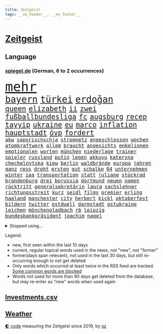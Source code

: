 ```yaml
---
title: Zeitgeist
tags: __no_header__, __no_footer__
---
```


# [Zeitgeist](https://oliz.io/zeitgeist/)

## Language

<h3><a href="https://www.spiegel.de" target="_blank">spiegel.de</a> (German, 6 to 2 occurrences)</h3>
<p style="font-family:monospace">
<span style="font-size:32pt"><a href="news_links.html#mehr" class="current">mehr</a></span>
<br>
<span style="font-size:22pt"><a href="news_links.html#bayern" class="current">bayern</a></span>
<span style="font-size:22pt"><a href="news_links.html#türkei" class="current">türkei</a></span>
<span style="font-size:22pt"><a href="news_links.html#erdoğan" class="current">erdoğan</a></span>
<br>
<span style="font-size:17pt"><a href="news_links.html#queen" class="current">queen</a></span>
<span style="font-size:17pt"><a href="news_links.html#elizabeth" class="current">elizabeth</a></span>
<span style="font-size:17pt"><a href="news_links.html#ii" class="current">ii</a></span>
<span style="font-size:17pt"><a href="news_links.html#zwei" class="current">zwei</a></span>
<span style="font-size:17pt"><a href="news_links.html#fußballbundesliga" class="current">fußballbundesliga</a></span>
<span style="font-size:17pt"><a href="news_links.html#fc" class="current">fc</a></span>
<span style="font-size:17pt"><a href="news_links.html#augsburg" class="current">augsburg</a></span>
<span style="font-size:17pt"><a href="news_links.html#recep" class="current">recep</a></span>
<span style="font-size:17pt"><a href="news_links.html#tayyip" class="current">tayyip</a></span>
<span style="font-size:17pt"><a href="news_links.html#ukraine" class="current">ukraine</a></span>
<span style="font-size:17pt"><a href="news_links.html#eu" class="current">eu</a></span>
<span style="font-size:17pt"><a href="news_links.html#marco" class="current">marco</a></span>
<span style="font-size:17pt"><a href="news_links.html#inflation" class="current">inflation</a></span>
<span style="font-size:17pt"><a href="news_links.html#hauptstadt" class="current">hauptstadt</a></span>
<span style="font-size:17pt"><a href="news_links.html#övp" class="current">övp</a></span>
<span style="font-size:17pt"><a href="news_links.html#fordert" class="current">fordert</a></span>
<br>
<span style="font-size:12pt"><a href="news_links.html#akw" class="current">akw</a></span>
<span style="font-size:12pt"><a href="news_links.html#saporischschja" class="current">saporischschja</a></span>
<span style="font-size:12pt"><a href="news_links.html#stromnetz" class="current">stromnetz</a></span>
<span style="font-size:12pt"><a href="news_links.html#angeschlossen" class="current">angeschlossen</a></span>
<span style="font-size:12pt"><a href="news_links.html#wochen" class="current">wochen</a></span>
<span style="font-size:12pt"><a href="news_links.html#atomkraftwerk" class="current">atomkraftwerk</a></span>
<span style="font-size:12pt"><a href="news_links.html#allem" class="current">allem</a></span>
<span style="font-size:12pt"><a href="news_links.html#braucht" class="current">braucht</a></span>
<span style="font-size:12pt"><a href="news_links.html#angesichts" class="current">angesichts</a></span>
<span style="font-size:12pt"><a href="news_links.html#enkelinnen" class="new">enkelinnen</a></span>
<span style="font-size:12pt"><a href="news_links.html#emotionalen" class="current">emotionalen</a></span>
<span style="font-size:12pt"><a href="news_links.html#worten" class="current">worten</a></span>
<span style="font-size:12pt"><a href="news_links.html#münchen" class="current">münchen</a></span>
<span style="font-size:12pt"><a href="news_links.html#niederlage" class="current">niederlage</a></span>
<span style="font-size:12pt"><a href="news_links.html#trainer" class="current">trainer</a></span>
<span style="font-size:12pt"><a href="news_links.html#spieler" class="current">spieler</a></span>
<span style="font-size:12pt"><a href="news_links.html#russland" class="current">russland</a></span>
<span style="font-size:12pt"><a href="news_links.html#putin" class="current">putin</a></span>
<span style="font-size:12pt"><a href="news_links.html#legen" class="current">legen</a></span>
<span style="font-size:12pt"><a href="news_links.html#akkuyu" class="new">akkuyu</a></span>
<span style="font-size:12pt"><a href="news_links.html#kateryna" class="new">kateryna</a></span>
<span style="font-size:12pt"><a href="news_links.html#chechelnytska" class="new">chechelnytska</a></span>
<span style="font-size:12pt"><a href="news_links.html#kiew" class="current">kiew</a></span>
<span style="font-size:12pt"><a href="news_links.html#berlin" class="current">berlin</a></span>
<span style="font-size:12pt"><a href="news_links.html#waldbrände" class="current">waldbrände</a></span>
<span style="font-size:12pt"><a href="news_links.html#europa" class="current">europa</a></span>
<span style="font-size:12pt"><a href="news_links.html#jahren" class="current">jahren</a></span>
<span style="font-size:12pt"><a href="news_links.html#ganz" class="current">ganz</a></span>
<span style="font-size:12pt"><a href="news_links.html#reus" class="new">reus</a></span>
<span style="font-size:12pt"><a href="news_links.html#droht" class="current">droht</a></span>
<span style="font-size:12pt"><a href="news_links.html#ersten" class="current">ersten</a></span>
<span style="font-size:12pt"><a href="news_links.html#gut" class="current">gut</a></span>
<span style="font-size:12pt"><a href="news_links.html#schalke" class="current">schalke</a></span>
<span style="font-size:12pt"><a href="news_links.html#04" class="current">04</a></span>
<span style="font-size:12pt"><a href="news_links.html#unternehmen" class="current">unternehmen</a></span>
<span style="font-size:12pt"><a href="news_links.html#winter" class="current">winter</a></span>
<span style="font-size:12pt"><a href="news_links.html#iaa" class="new">iaa</a></span>
<span style="font-size:12pt"><a href="news_links.html#transportation" class="new">transportation</a></span>
<span style="font-size:12pt"><a href="news_links.html#statt" class="current">statt</a></span>
<span style="font-size:12pt"><a href="news_links.html#juliane" class="new">juliane</a></span>
<span style="font-size:12pt"><a href="news_links.html#stückrad" class="new">stückrad</a></span>
<span style="font-size:12pt"><a href="news_links.html#brandenburg" class="current">brandenburg</a></span>
<span style="font-size:12pt"><a href="news_links.html#drei" class="current">drei</a></span>
<span style="font-size:12pt"><a href="news_links.html#borussia" class="current">borussia</a></span>
<span style="font-size:12pt"><a href="news_links.html#dortmund" class="current">dortmund</a></span>
<span style="font-size:12pt"><a href="news_links.html#neuen" class="current">neuen</a></span>
<span style="font-size:12pt"><a href="news_links.html#namen" class="current">namen</a></span>
<span style="font-size:12pt"><a href="news_links.html#rücktritt" class="current">rücktritt</a></span>
<span style="font-size:12pt"><a href="news_links.html#generalsekretärin" class="new">generalsekretärin</a></span>
<span style="font-size:12pt"><a href="news_links.html#laura" class="current">laura</a></span>
<span style="font-size:12pt"><a href="news_links.html#sachslehner" class="new">sachslehner</a></span>
<span style="font-size:12pt"><a href="news_links.html#richtungsstreit" class="new">richtungsstreit</a></span>
<span style="font-size:12pt"><a href="news_links.html#kurz" class="current">kurz</a></span>
<span style="font-size:12pt"><a href="news_links.html#seidl" class="current">seidl</a></span>
<span style="font-size:12pt"><a href="news_links.html#films" class="current">films</a></span>
<span style="font-size:12pt"><a href="news_links.html#premier" class="current">premier</a></span>
<span style="font-size:12pt"><a href="news_links.html#erling" class="current">erling</a></span>
<span style="font-size:12pt"><a href="news_links.html#haaland" class="current">haaland</a></span>
<span style="font-size:12pt"><a href="news_links.html#manchester" class="current">manchester</a></span>
<span style="font-size:12pt"><a href="news_links.html#city" class="current">city</a></span>
<span style="font-size:12pt"><a href="news_links.html#herbert" class="current">herbert</a></span>
<span style="font-size:12pt"><a href="news_links.html#kickl" class="current">kickl</a></span>
<span style="font-size:12pt"><a href="news_links.html#oktoberfest" class="current">oktoberfest</a></span>
<span style="font-size:12pt"><a href="news_links.html#bildern" class="current">bildern</a></span>
<span style="font-size:12pt"><a href="news_links.html#twitter" class="current">twitter</a></span>
<span style="font-size:12pt"><a href="news_links.html#ostduell" class="new">ostduell</a></span>
<span style="font-size:12pt"><a href="news_links.html#darmstadt" class="current">darmstadt</a></span>
<span style="font-size:12pt"><a href="news_links.html#ostukraine" class="current">ostukraine</a></span>
<span style="font-size:12pt"><a href="news_links.html#leichen" class="current">leichen</a></span>
<span style="font-size:12pt"><a href="news_links.html#mönchengladbach" class="current">mönchengladbach</a></span>
<span style="font-size:12pt"><a href="news_links.html#rb" class="current">rb</a></span>
<span style="font-size:12pt"><a href="news_links.html#leipzig" class="current">leipzig</a></span>
<span style="font-size:12pt"><a href="news_links.html#bundesbankpräsident" class="current">bundesbankpräsident</a></span>
<span style="font-size:12pt"><a href="news_links.html#joachim" class="current">joachim</a></span>
<span style="font-size:12pt"><a href="news_links.html#nagel" class="current">nagel</a></span>
</p>
<details>
<summary>Stopped using...</summary>
<p class="former" style="font-size:12pt">
aktien(695) appelliert(695) aufgefordert(695) erfahrung(695) kassiert(695) wichtigste(695) witz(695) bedeuten(694) befinden(694) dauer(694) einzelne(694) inter(694) scheinen(694) verlief(694) verluste(694) 37(693) demonstranten(693) kennt(693) senat(693) sitzt(693) wege(693) aufmerksamkeit(692) beispiel(692) entlassung(692) juventus(692) liege(692) schöner(692) verboten(692) öffentlichen(692) reisende(691) schatten(691) weitgehend(691) öfter(691) coronalockdown(690) diskutieren(690) köchin(690) leichter(690) sprengstoff(690) vergangene(690) verschieben(690) volkswagen(690) vorfall(690) behandlung(689) coronaimpfstoffe(689) eis(689) flick(689) hansi(689) heftig(689) kanzlerin(689) marcel(689) schafft(689) versagt(689) bereich(688) bundestagswahl(688) denkt(688) deutlichen(688) gesamte(688) militärs(688) städten(688) 2024(687) bundesland(687) hans(687) infektionen(687) jagd(687) künftigen(687) null(687) tötet(687) usamerikaner(687) ausgeschlossen(686) einziehen(686) gekostet(686) herzogin(686) jung(686) nationalmannschaft(686) organisationen(686) phase(686) reiche(686) schnee(686) solle(686) zeugen(686) abwehr(685) erfolgreiche(685) gehe(685) möglichst(685) rechtsextremisten(685) streng(685) abstand(684) bedrohung(684) beweisen(684) konzentrieren(684) pocht(684) seltenen(684) spekuliert(684) amnesty(683) konzept(683) lastwagen(683) tweet(683) warnte(683) souverän(682) stellten(682) verbindet(682) verena(682) voraus(682) auskunft(681) belarussische(681) bezahlt(681) big(681) coronaerkrankung(681) kollaps(681) meint(681) reißt(681) restaurant(681) super(681) träumen(681) zoll(681) aufstieg(680) geburt(680) körperverletzung(680) satz(680) aufgehoben(679) bewährungsstrafe(679) kultur(679) sports(679) bundesstaat(678) einreise(678) indes(678) jemen(678) beinahe(677) brutal(677) frische(677) spektakulären(677) töten(677) bande(676) belegen(676) erschweren(676) frust(676) jerusalem(676) mehrfach(676) übernahme(676) angerichtet(675) schwierige(675) luca(674) nah(674) 600(673) impfkampagne(673) staffel(673) studien(673) aufhalten(672) spanische(672) autoindustrie(671) unterschied(671) hielten(670) vw(670) übernommen(670) geimpft(669) steffen(669) enden(668) vorgegangen(668) umgeht(667) hunger(666) regelung(666) architekt(665) müsste(664) verhandeln(664) vorbereitung(664) erwachsene(663) griechischen(663) 2012(660) bester(660) chats(660) kassieren(659) sprachen(659) konferenz(658) sinkende(657) ältere(657) app(656) kandidatur(656) vermisste(655) abstieg(654) kongress(652) schritten(652) herausforderung(650) schützt(648) koalitionspartner(647) präsidentschaft(647) sarah(647) ursprünglich(642) härtere(639) weltmeisterschaft(639) plattform(637) johannes(636) tolle(631) tragischen(631) rolf(626) rückte(623) 15jährige(613) rüstet(612) katzen(607) auslieferung(606) uskapitol(601) polizeiruf(597) lieferketten(591) cent(588) langjährige(586) konfrontation(578) anna(576) wucht(572) expräsidenten(570) gezielt(570) unwahrscheinlich(570) lehrerin(568) singen(568) behindern(566) ausstellung(565) estland(565) kannte(557) skandale(555) autobahnen(552) militärjunta(552) demnächst(548) 15jähriger(519) lahm(517) vehement(502) airline(495) interessen(495) willkommen(490) banken(487) schwerste(468) dorthin(456) jamie(456) zusammenarbeiten(449) flohen(446) treibstoff(444) bürgern(437) geflüchtet(436) stehe(436) seither(432) aussterben(429) entsorgt(428) bauern(427) terroranschlag(426) tornado(418) irre(417) verwandten(417) verbunden(414) stockt(411) ralf(410) abgesehen(407) global(400) sorgten(400) höchstwert(390) zerstörten(387) nachträglich(386) akzeptiert(383) sprint(380) binden(378) niklas(378) entlastung(377) gesammelt(377) ali(376) drehte(370) 15jährigen(366) drauf(366) verstecken(366) düsseldorfer(365) betreffen(364) stehlen(364) liebsten(358) bombe(356) hawaii(353) emirat(350) protokoll(349) 73(348) atombombe(346) integration(345) werner(343) pazifik(341) stach(341) hoffmann(340) jüdischen(336) befragt(335) elfjährige(335) protestierten(335) harren(331) militärmanöver(331) ajax(330) südkoreas(329) 15000(328) bettina(325) hitzewellen(324) follower(323) ruhestand(323) erwärmung(318) strackzimmermann(317) argumenten(315) bernhard(314) lauter(314) gasversorgung(313) taiwans(311) größtem(310) messenger(308) registrierten(304) 260(303) komplizierter(302) aufpassen(301) hals(300) engere(299) finanzspritze(299) bremens(298) versuche(298) zeitplan(298) vorzugehen(295) ausgeben(294) luftwaffe(294) fotografin(291) generationen(291) falle(290) gegentore(290) vorgesehen(290) vorbereitungen(289) auschwitz(287) gemälde(285) zeichner(285) 77(284) airbus(283) kürzer(281) verkehrswende(281) unosicherheitsrat(280) globaler(279) referendum(279) zehnjähriger(278) taucht(276) zehnjährigen(276) gewaltsamen(275) coronakurs(274) kontrollierte(274) tories(273) beteiligte(272) salman(272) beschossen(263) beliebten(262) erwiesen(261) käme(260) oligarchen(259) staatsbürger(258) höhepunkt(257) verschiedenen(257) überlebten(257) altkanzler(255) cnn(254) gottesdienst(254) beten(252) marcus(251) erleidet(249) klettern(249) wiegen(247) downing(242) erledigen(238) nannten(238) untergang(234) elite(228) transfer(227) explosionen(226) kulturstaatsministerin(224) entspannen(223) entführung(217) handelte(217) wagt(217) zögerliche(217) flaggschiff(216) sand(214) glanz(213) 2014(211) erstem(211) verweisen(210) provozierte(209) fremd(208) handelskrieg(208) 61jährige(207) gläubige(207) österreicher(204) monster(203) verzehr(201) bejubelt(200) jill(200) anziehen(199) behauptete(198) flughäfen(198) norwegischer(197) abseits(195) funk(195) gaslobbyist(195) warme(195) kuh(192) kusel(192) runter(192) silber(192) vögel(192) vorkommen(191) polizistin(190) don(188) mohammed(188) dreijährige(185) hausdurchsuchung(185) anschlägen(183) tui(183) belohnt(182) indischen(182) 80jährige(181) mac(181) wirtschaftsweise(181) unmittelbar(179) erkrankten(178) 1100(177) betreiben(176) dächer(176) plätzen(176) sanktioniert(176) bulli(173) tankt(173) zügig(172) austausch(171) staatssender(171) putinregime(170) überarbeitet(170) ausweiten(169) mutige(169) 34(168) bobic(168) fredi(168) vertreten(168) tanken(167) zäsur(167) örtlichen(167) erdöl(166) schwindel(165) rettungshubschrauber(164) tvserie(163) flüchtlingspolitik(162) spritpreise(162) desaströs(160) achtzigern(159) tyson(159) hauses(158) dilemma(157) sowjetpanzer(156) jünger(155) messerattacke(155) raser(155) andrej(154) wäldern(152) zentralrat(152) kalifornischen(151) kehren(151) ansturm(150) hochrangige(150) beanspruchen(149) 55(147) abgabe(147) linkenpolitiker(147) verfolgung(147) gebirge(146) falke(145) unsicherheit(145) herrschte(144) meistens(144) vermeldet(144) durchsuchten(142) veränderung(142) zusätzlich(142) dmitrij(141) 24jähriger(140) bauernverband(140) bekunden(140) fußballweltmeisterschaft(140) lukas(139) schwerverletzte(139) waggon(137) beliebter(136) cafés(136) hängengeblieben(136) jamal(136) parks(136) al(135) altersgruppe(135) gearbeitet(134) ullrich(134) ernste(133) schönen(133) zugänglich(133) zweifelhaften(133) lauterbachs(132) reguläre(132) zugänge(132) wiegelt(131) banker(130) universums(130) daumen(129) einbrechen(129) stop(129) updates(129) better(127) call(127) weiblich(127) ecuador(126) einsetzt(126) verendet(126) visite(126) bauteile(125) rekordtempo(125) stall(125) vergewaltigungen(125) leichtathletik(124) lngterminals(124) moskwa(124) jesus(123) jersey(122) bayreuth(121) korrektur(121) billigen(120) filialen(120) kantersieg(120) nachvollziehbar(120) sechsstellige(120) sobald(120) generalstaatsanwaltschaft(119) 39jährige(118) schleppend(118) spargel(118) eint(117) gelockt(117) garmischpartenkirchen(116) kletterte(116) millionär(115) verdrängen(115) 2009(114) me(114) schonen(114) aufeinander(113) aufsteiger(113) errichten(113) muslimen(113) unterrichten(112) chancenlos(111) nachschub(111) stendal(111) dieselskandal(110) hektar(110) motorisierten(110) uli(110) airport(109) auftraggeber(109) böden(109) explodierenden(109) stoffen(109) di(108) el(108) fragwürdige(108) mangelhafte(108) absteiger(107) puppe(107) wittern(107) falscher(106) usamerikanischen(106) ac(105) emma(105) nutzerinnen(105) unbewohnbar(105) boote(104) bäcker(104) erleichtert(104) schwach(104) schwelt(104) westjordanland(104) dortige(103) gaza(103) gazastreifen(103) palästina(103) politisches(103) werkzeug(103) computer(102) fdppolitikerin(102) hoeneß(102) nützen(102) deckt(101) kaul(101) managerin(101) mehreinnahmen(101) ministerposten(100) weckruf(100) befürworter(99) kontinente(99) außergewöhnlichen(98) dürren(98) halbieren(98) ikonische(98) momentan(98) vorwahl(98) frodeno(97) pastor(97) spottet(97) diejenigen(96) 110(95) grünenpolitikerin(95) toll(95) wuppertal(95) zwist(95) brittney(94) gremiums(94) griner(94) kandidieren(94) konstruktiv(94) gegebenenfalls(93) pellmann(93) sören(93) ubahn(93) vereidigt(93) zugesetzt(93) line(92) steuerzahler(92) usbasketballerin(92) emmerich(91) kopfgeld(91) angehört(90) beliebtes(90) luxemburg(90) vorweisen(90) anhaltende(89) erschießen(89) haubenlerche(89) vizepräsidenten(89) waldgebiet(89) bedarf(88) coronaherbst(88) grünenspitzenkandidatin(88) ortskräfte(88) urlaubsziel(88) vernommen(88) zeitreise(88) überwältigen(88) bayerischer(87) günter(87) nervös(87) profitierten(87) stationierten(87) verschwörungsideologen(87) abschalten(86) ausgewechselt(86) einschätzen(86) flacher(86) getreides(86) radikalisierung(86) straßenbeleuchtung(86) waffengewalt(86) olivia(85) ryanair(85) defekten(84) groteske(84) gündoğan(84) hisbollah(84) i̇lkay(84) afghanische(83) edle(83) blitzeinschlag(82) disney+(82) enbw(82) gegnerin(82) handgreiflich(82) irgendwo(82) provozieren(82) usstars(82) führender(81) tauchte(81) verschüttet(81) reste(80) verschuldete(80) ausgesucht(79) eingeholt(79) gibt's(79) lack(79) chaotisch(78) coronaquarantäne(78) dosis(78) euer(78) frauenteam(78) machtkampf(78) massenpanik(78) mint(78) niedrige(78) prompt(78) putsch(78) ressorts(78) bachmannpreis(77) chat(77) excoach(77) geschäftsmodell(77) grelle(77) kommandeure(77) parteivorsitz(77) riefen(77) schwinden(77) ukrainerusslandkrieg(77) anspannung(76) austrocknen(76) beschlussvorlage(76) entfaltet(76) medikament(76) realisieren(76) rune(76) springreiten(76) strengeren(76) strippenzieher(76) teilzeit(76) whatsappnachrichten(76) bewundert(75) gamechanger(75) schrei(75) sonderrechte(75) emsieg(74) zehnjährige(74) 24jährigen(73) 34jährige(72) beinen(72) bewegungsfreiheit(72) brasilianischen(72) exguerillero(72) gustavo(72) kaufkraft(72) nszeit(72) petro(72) verirrter(72) bauernhof(71) fahrlässigen(71) flieger(71) geltenden(71) gleichgültigkeit(71) onlinedienste(71) anzuschließen(70) coronawarnapp(70) spiegelinterview(70) superheldin(70) ballett(69) entspricht(69) ermittlerinnen(69) neustart(69) rocky(69) setzten(69) verarbeitete(69) versionen(69) 52(68) abouchaker(68) arafat(68) ashraf(68) besonnenheit(68) ghani(68) ghanis(68) grün(68) kosovo(68) kostenlose(68) olympiasiegerin(68) outfit(68) rauskommt(68) staatskasse(68) übernahmen(68) brett(67) familienmitglieder(67) umworbenen(67) obendrein(66) panama(66) radfahren(66) vorstellung(66) wellbrock(66) angepasster(65) deutschlandachter(65) halter(65) hundes(65) römer(65) usmedien(65) wassersparen(65) wohnzimmer(65) amokfahrt(64) dfbnationalspieler(64) liebäugelte(64) mineralölwirtschaft(64) schiffen(64) zukunftspläne(64) hanna(63) hundeattacke(63) isabel(63) jugendstrafen(63) nachbarländer(63) panemfilm(63) schuldfähigkeit(63) schwimmwm(62) ursprung(62) verdeckte(62) +(61) antidiskriminierungsstelle(61) ataman(61) explosiven(61) ferda(61) gruner(61) pay(61) verzeichnet(61) aufgebot(60) grande(60) innensenatorin(60) kampfmittel(60) märtens(60) sparsame(60) temperatur(60) ausrichtung(59) boards(59) cyberangriffen(59) silbermedaille(59) cyberangriffe(58) führungsteam(58) gesichtern(58) glücklos(58) kapital(58) liana(58) ostpolitik(58) 81(57) baden(57) bordeaux(57) schlägerei(57) verbote(57) anhörungen(56) birgit(56) brunnen(56) equal(56) freigestellt(56) gasmangel(56) geschichtenewsletter(56) räume(56) stutzig(56) truman(56) usarmee(56) filip(55) klose(55) löscharbeiten(55) miroslav(55) moderiert(55) versank(55) zugehörigkeit(55) ausgleichen(54) blanc(54) einfamilienhaus(54) jemals(54) jugendärzte(54) kilo(54) luigi(54) misere(54) mont(54) tourismusbranche(54) badegäste(53) barrikaden(53) belinda(53) bencic(53) brettspiele(53) durchgereicht(53) flughafenchaos(53) gasrechnung(53) grimm(53) media(53) resnikow(53) veronika(53) weht(53) beispiellosen(52) besagt(52) drastischer(52) lucas(52) ländlichen(52) realistisch(52) sonos(52) gemäß(51) kostić(51) aktive(50) bergregion(50) hilfsorganisation(50) karwendelgebirge(50) mogelpackung(50) paradestrecke(50) plakat(50) sprang(50) subtyp(50) trauerredner(50) warnten(50) betrügerischen(49) gefragte(49) hunderttausenden(49) kinderwagen(49) ratifizierung(49) rätselhaft(49) säure(49) wasserstand(49) agenda(48) aktueller(48) arbeitskleidung(48) eilantrag(48) flugzeuglandung(48) steuerlich(48) versorger(48) abgebrannt(47) erik(47) flugchaos(47) hag(47) normalisierung(47) po(47) rechtliche(47) reisekonzern(47) rettungsaktion(47) skandinavien(47) zugezogen(47) amateurvideos(46) cannabiskonsum(46) grundstein(46) juristisches(46) kennzeichen(46) lebensgefährte(46) nähern(46) schlafenden(46) türmen(46) usrepublikaner(46) verträge(46) weitergehen(46) weltmeisterin(46) wertschöpfung(46) dimitri(45) landwirten(45) ostblocks(45) verbrauch(45) vergewaltigungsvorwürfe(45) weine(45) armstrong(44) auszuruhen(44) früherem(44) funktionär(44) islamisten(44) paulo(44) são(44) vielseitigkeitsreiten(44) weltbühne(44) winzige(44) anfechten(43) bundesamtes(43) ernannte(43) fabio(43) foxx(43) goldmedaille(43) jahrzehntelangen(43) jakobsen(43) kletterer(43) orchestrieren(43) fakeklitschko(42) mehrjährige(42) zurückgegeben(42) drogendealer(41) freistaat(41) hybride(41) single(41) steigert(41) angetan(40) dimension(40) genervte(40) repressionen(40) rishi(40) sunak(40) verendeter(40) 85000(39) bahnfahren(39) elektrisch(39) herrenlose(39) kollabiert(39) schusswaffe(39) 55jährigen(38) entlang(38) flugzeugbauer(38) gezählt(38) kampfansage(38) kohlekraftwerk(38) mentale(38) ebaykleinanzeigen(37) eingestürzt(37) freigabe(37) giftiger(37) heimischen(37) laufzeitverlängerung(37) 176(35) klausmichael(35) kühne(35) sperrung(35) topverdiener(35) entfliehen(34) glänzte(34) verwendung(34) zivile(34) dargestellt(33) dänischer(33) haller(33) jugendstrafe(33) stock(33) sébastien(33) allerletzte(32) auseinandersetzen(32) ausgelastet(32) japanischer(32) on(32) saudische(32) summer(32) wettkämpfen(32) bewahrt(31) gehirnerschütterung(31) kompliment(31) militante(31) strittig(31) usdemokraten(31) wassers(31) zulieferer(31) zweitem(31) bitterer(30) chronik(30) entlarvt(30) gerangel(30) läufer(30) geheime(29) hakenkreuze(29) losgegangen(29) surfen(29) usedom(29) wettkampftag(29) zdffernsehgarten(29) halbinsel(28) kilowattstunde(28) kochinstituts(28) marathongold(28) preissteigerung(28) rezessionsgefahr(28) tüv(28) verwundbar(28) wmmedaille(28) zweijährige(28) konrad(27) laimer(27) lies(27) offenlegen(27) sexarbeiterin(27) moderator(26) pelosis(26) rheinpegel(26) bewältigen(25) notfallplan(25) zehnkämpfer(25) gefüllt(24) gerufen(24) hinterland(24) reutlingen(24) sicherheitsproblem(24) sprinterin(24) umgerechnet(24) 35jährigen(23) flüsse(23) frachtschiffe(23) satt(23) schwimmer(23) dreck(22) eingeschränkte(22) hannah(22) inhaftiert(22) lukaku(22) romelu(22) verschleiern(22) klublegende(21) onlinemagazin(21) pornografie(21) präsidentenamt(21) scheidenden(21) umweltsenatorin(21) holten(20) kandidatin(20) männlichen(20) seeler(20) sichtlich(20) stabhochsprung(20) bahnradweltmeisterin(19) bushido(19) energieverbrauch(19) erwachsen(19) gasspeicher(19) holprig(19) medizin(19) schlechteste(19) streaming(19) widersprach(19) wochenlangen(19) dachten(18) defekte(18) epizentrum(18) gelsenkirchen(18) krisenregion(18) obsolet(18) teilzunehmen(18) zeitraffer(18) üblich(18) a2(17) baldiges(17) diktatur(17) extremisten(17) fatima(17) haut(17) quarantäneregeln(17) abberufen(16) anhaltenden(16) europameisterschaft(16) gekratzt(16) kassierte(16) kreuzen(16) präsidentenbüros(16) seestreitkräfte(16) willi(16) zweimalige(16) bern(15) leg(15) mcdonald’s(15) unterbringung(15) beraterverträge(14) inselrepublik(14) musiala(14) schiitischen(14) verfassungsfeindlicher(14) wählte(14) raumsonde(13) schulkinder(13) steuerpläne(13) zehnprozentmarke(13) basteltipps(12) begrenzen(12) damen(12) glutnester(12) sommerheft(12) visa(12) wahrgenommen(12) weltberühmte(12) 29jähriger(11) blaulicht(11) jüngerer(11) klimaleugner(11) militärübungen(11)
</p>
</details>
<p>Legend:
<ul>
<li><span class="new">new</span>, first seen within the last 10 days</li>
<li><span class="current">current</span>, regular topical words used in the news, not "new", not "former"</li>
<li><span class="former">former(days span relevant)</span>, not used in the last 30 days, but still re-occurring enough to not get deleted</li>
<li>Only words which occurred at least twice in the RSS feed are tracked. <a href="language/filters.py">Some common words are blocked</a></li>
<li>Words not used for more than 90 days get deleted from the database, but may re-enter as "new" words when used again</li>
</ul>
</p>

## [Investments](investments.html)[.csv](investments.csv)

## [Weather](weather.html)

<footer>
<a href="javascript:toggleTheme()" class="nav">🌓</a>
<a href="https://github.com/ooz/zeitgeist">code</a> measuring the Zeitgeist since 2019, by <a href="https://oliz.io">oz</a>
</footer>
